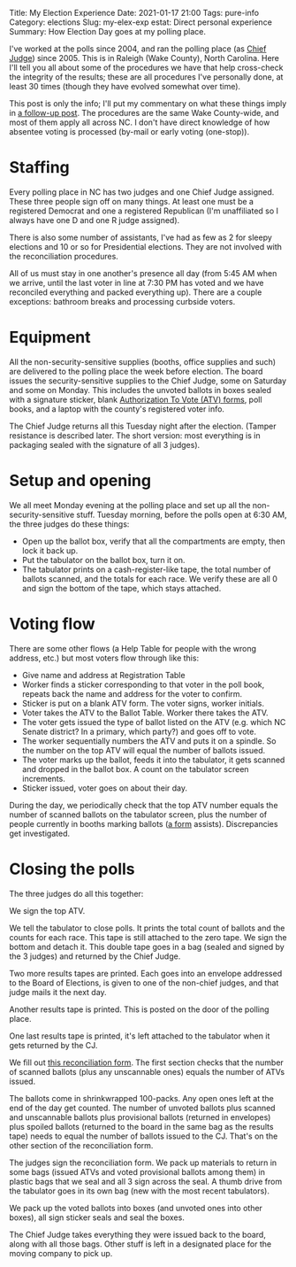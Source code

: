 Title: My Election Experience
Date: 2021-01-17 21:00
Tags: pure-info
Category: elections
Slug: my-elex-exp
estat: Direct personal experience
Summary: How Election Day goes at my polling place.

I've worked at the polls since 2004, and ran the polling place
(as [Chief Judge](https://www.ncleg.gov/EnactedLegislation/Statutes/HTML/BySection/Chapter_163/GS_163-41.html))
since 2005. This is in Raleigh (Wake County), North Carolina. Here I'll tell
you all about some of the procedures we have that help cross-check the integrity
of the results; these are all procedures I've personally done, at least 30
times (though they have evolved somewhat over time).

This post is only the info; I'll put my commentary on what these things imply
in [a follow-up post]({filename}elex-procedures-1.md). The procedures are the same Wake County-wide, and most of
them apply all across NC. I don't have direct knowledge of how absentee voting
is processed (by-mail or early voting (one-stop)).

# Staffing

Every polling place in NC has two judges and one Chief Judge assigned. These
three people sign off on many things. At least one must be a registered
Democrat and one a registered Republican (I'm unaffiliated so I always have one
D and one R judge assigned).

There is also some number of assistants, I've had as few as 2 for sleepy
elections and 10 or so for Presidential elections. They are not involved
with the reconciliation procedures.

All of us must stay in one another's presence all day (from 5:45 AM when we
arrive, until the last voter in line at 7:30 PM has voted and we have
reconciled everything and packed everything up). There are a couple exceptions:
bathroom breaks and processing curbside voters.

# Equipment

All the non-security-sensitive supplies (booths, office supplies and such)
are delivered to the polling place the week before election. The board issues
the security-sensitive supplies to the Chief Judge, some on Saturday and some
on Monday. This includes the unvoted ballots in boxes sealed with a signature
sticker, blank [Authorization To Vote (ATV) forms](http://msweb03.co.wake.nc.us/bordelec/downloads/15precinctofficials/Resources/ATV.pdf),
poll books, and a laptop with the county's registered voter info. 

The Chief Judge returns all this Tuesday night after the election. (Tamper
resistance is described later. The short version: most everything is in
packaging sealed with the signature of all 3 judges).

# Setup and opening

We all meet Monday evening at the polling place and set up all the
non-security-sensitive stuff.
Tuesday morning, before the polls open at 6:30 AM, the three judges do these
things:
* Open up the ballot box, verify that all the compartments are empty, then lock
it back up.
* Put the tabulator on the ballot box, turn it on.
* The tabulator prints on a cash-register-like tape, the total number of ballots
scanned, and the totals for each race. We verify these are all 0 and sign the bottom of the tape, which stays attached.

# Voting flow
There are some other flows (a Help Table for people with the wrong address,
etc.) but most voters flow through like this:
* Give name and address at Registration Table
* Worker finds a sticker corresponding to that voter in the poll book,
repeats back the name and address for the voter to confirm.
* Sticker is put on a blank ATV form. The voter signs, worker initials.
* Voter takes the ATV to the Ballot Table. Worker there takes the ATV.
* The voter gets issued the type of ballot listed on the ATV (e.g. which
NC Senate district? In a primary, which party?) and goes off to vote.
* The worker sequentially numbers the ATV and puts it on a spindle. So the number on the top ATV will equal the number of ballots issued.
* The voter marks up the ballot, feeds it into the tabulator, it gets scanned and dropped in the ballot box. A count on the tabulator screen increments.
* Sticker issued, voter goes on about their day.


During the day, we periodically check that the top ATV number equals the number of scanned ballots on the tabulator screen, plus the number of people currently in booths marking ballots ([a form](http://msweb03.co.wake.nc.us/bordelec/downloads/15precinctofficials/Resources/SampleTabulatorATVMatchSheet.pdf) assists). Discrepancies get investigated.

# Closing the polls

The three judges do all this together:

We sign the top ATV.

We tell the tabulator to close polls. It prints the total count of ballots and
the counts for each race. This tape is still attached to the zero tape.
We sign the bottom and detach it. This double tape goes in a bag (sealed and signed by the 3 judges) and returned by the Chief Judge.

Two more results tapes are printed. Each goes into an envelope addressed to
the Board of Elections, is given to one of the non-chief judges, and that judge
mails it the next day.

Another results tape is printed. This is posted on the door of the polling place.

One last results tape is printed, it's left attached to the tabulator when it
gets returned by the CJ.

We fill out [this reconciliation form](http://msweb03.co.wake.nc.us/bordelec/downloads/15precinctofficials/Resources/ReconciliationForm.pdf). The first section checks that the number of scanned ballots (plus any unscannable ones) equals the number of ATVs issued.

The ballots come in shrinkwrapped 100-packs. Any open ones left at the end
of the day get counted. The number of unvoted ballots plus scanned and
unscannable ballots plus provisional ballots (returned in envelopes) plus
spoiled ballots (returned to the board in the same bag as the results tape)
needs to equal the number of ballots issued to the CJ. That's on the other
section of the reconciliation form.

The judges sign the reconciliation form. We pack up materials to return in
some bags (issued ATVs and voted provisional ballots among them) in plastic
bags that we seal and all 3 sign across the seal. A thumb drive from the
tabulator goes in its own bag (new with the most recent tabulators). 

We pack up the voted ballots into boxes (and unvoted ones into other boxes),
all sign sticker seals and seal the boxes.

The Chief Judge takes everything they were issued back to the board, along
with all those bags. Other stuff is left in a designated place for the moving
company to pick up.
